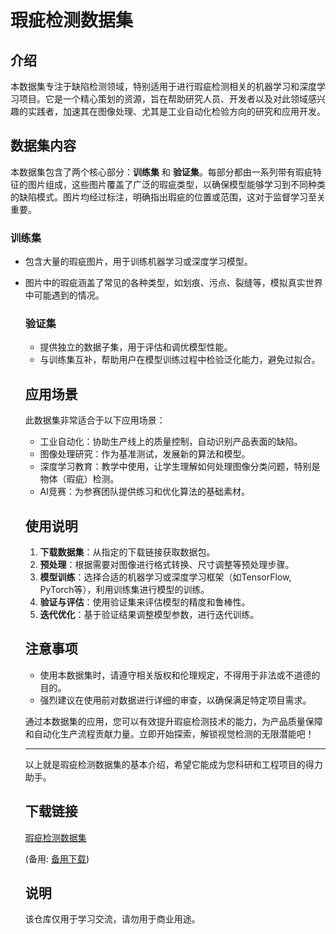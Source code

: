 # 瑕疵检测数据集

## 介绍

本数据集专注于缺陷检测领域，特别适用于进行瑕疵检测相关的机器学习和深度学习项目。它是一个精心策划的资源，旨在帮助研究人员、开发者以及对此领域感兴趣的实践者，加速其在图像处理、尤其是工业自动化检验方向的研究和应用开发。

## 数据集内容

本数据集包含了两个核心部分：**训练集** 和 **验证集**。每部分都由一系列带有瑕疵特征的图片组成，这些图片覆盖了广泛的瑕疵类型，以确保模型能够学习到不同种类的缺陷模式。图片均经过标注，明确指出瑕疵的位置或范围，这对于监督学习至关重要。

### 训练集
- 包含大量的瑕疵图片，用于训练机器学习或深度学习模型。
- 图片中的瑕疵涵盖了常见的各种类型，如划痕、污点、裂缝等，模拟真实世界中可能遇到的情况。

  ### 验证集
  - 提供独立的数据子集，用于评估和调优模型性能。
  - 与训练集互补，帮助用户在模型训练过程中检验泛化能力，避免过拟合。

  ## 应用场景

  此数据集非常适合于以下应用场景：
  - 工业自动化：协助生产线上的质量控制，自动识别产品表面的缺陷。
  - 图像处理研究：作为基准测试，发展新的算法和模型。
  - 深度学习教育：教学中使用，让学生理解如何处理图像分类问题，特别是物体（瑕疵）检测。
  - AI竞赛：为参赛团队提供练习和优化算法的基础素材。

  ## 使用说明

  1. **下载数据集**：从指定的下载链接获取数据包。
  2. **预处理**：根据需要对图像进行格式转换、尺寸调整等预处理步骤。
  3. **模型训练**：选择合适的机器学习或深度学习框架（如TensorFlow, PyTorch等），利用训练集进行模型的训练。
  4. **验证与评估**：使用验证集来评估模型的精度和鲁棒性。
  5. **迭代优化**：基于验证结果调整模型参数，进行迭代训练。

  ## 注意事项

  - 使用本数据集时，请遵守相关版权和伦理规定，不得用于非法或不道德的目的。
  - 强烈建议在使用前对数据进行详细的审查，以确保满足特定项目需求。

  通过本数据集的应用，您可以有效提升瑕疵检测技术的能力，为产品质量保障和自动化生产流程贡献力量。立即开始探索，解锁视觉检测的无限潜能吧！

  ---

  以上就是瑕疵检测数据集的基本介绍，希望它能成为您科研和工程项目的得力助手。

  ## 下载链接
  [瑕疵检测数据集](https://pan.quark.cn/s/1c3007de1d62) 

  (备用: [备用下载](https://pan.baidu.com/s/1hPYSnjI8Cv0o7e1HVNEUOg?pwd=1234))

  ## 说明

  该仓库仅用于学习交流，请勿用于商业用途。
